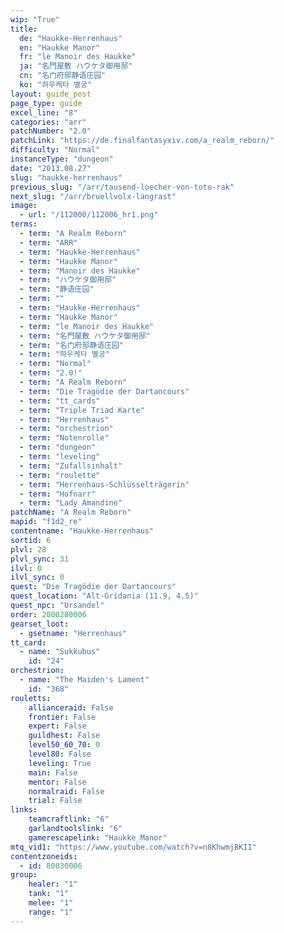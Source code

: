 ```yaml
---
wip: "True"
title:
  de: "Haukke-Herrenhaus"
  en: "Haukke Manor"
  fr: "le Manoir des Haukke"
  ja: "名門屋敷 ハウケタ御用邸"
  cn: "名门府邸静语庄园"
  ko: "하우케타 별궁"
layout: guide_post
page_type: guide
excel_line: "8"
categories: "arr"
patchNumber: "2.0"
patchLink: "https://de.finalfantasyxiv.com/a_realm_reborn/"
difficulty: "Normal"
instanceType: "dungeon"
date: "2013.08.27"
slug: "haukke-herrenhaus"
previous_slug: "/arr/tausend-loecher-von-toto-rak"
next_slug: "/arr/bruellvolx-langrast"
image:
  - url: "/112000/112006_hr1.png"
terms:
  - term: "A Realm Reborn"
  - term: "ARR"
  - term: "Haukke-Herrenhaus"
  - term: "Haukke Manor"
  - term: "Manoir des Haukke"
  - term: "ハウケタ御用邸"
  - term: "静语庄园"
  - term: ""
  - term: "Haukke-Herrenhaus"
  - term: "Haukke Manor"
  - term: "le Manoir des Haukke"
  - term: "名門屋敷 ハウケタ御用邸"
  - term: "名门府邸静语庄园"
  - term: "하우케타 별궁"
  - term: "Normal"
  - term: "2.0!"
  - term: "A Realm Reborn"
  - term: "Die Tragödie der Dartancours"
  - term: "tt_cards"
  - term: "Triple Triad Karte"
  - term: "Herrenhaus"
  - term: "orchestrion"
  - term: "Notenrolle"
  - term: "dungeon"
  - term: "leveling"
  - term: "Zufallsinhalt"
  - term: "roulette"
  - term: "Herrenhaus-Schlüsselträgerin"
  - term: "Hofnarr"
  - term: "Lady Amandine"
patchName: "A Realm Reborn"
mapid: "f1d2_re"
contentname: "Haukke-Herrenhaus"
sortid: 6
plvl: 28
plvl_sync: 31
ilvl: 0
ilvl_sync: 0
quest: "Die Tragödie der Dartancours"
quest_location: "Alt-Gridania (11.9, 4.5)"
quest_npc: "Ursandel"
order: 2000280006
gearset_loot:
  - gsetname: "Herrenhaus"
tt_card:
  - name: "Sukkubus"
    id: "24"
orchestrion:
  - name: "The Maiden's Lament"
    id: "368"
rouletts:
    allianceraid: False
    frontier: False
    expert: False
    guildhest: False
    level50_60_70: 0
    level80: False
    leveling: True
    main: False
    mentor: False
    normalraid: False
    trial: False
links:
    teamcraftlink: "6"
    garlandtoolslink: "6"
    gamerescapelink: "Haukke_Manor"
mtq_vid1: "https://www.youtube.com/watch?v=n8KhwmjBKII"
contentzoneids:
  - id: 80030006
group:
    healer: "1"
    tank: "1"
    melee: "1"
    range: "1"
---
```

